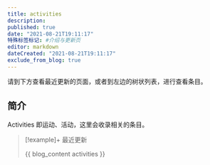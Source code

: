 ```yaml
---
title: activities
description:
published: true
date: "2021-08-21T19:11:17"
特殊标签标记: #介绍与更新页
editor: markdown
dateCreated: "2021-08-21T19:11:17"
exclude_from_blog: true
---
```


请到下方查看最近更新的页面，或者到左边的树状列表，进行查看条目。

## 简介

Activities 即运动、活动，这里会收录相关的条目。

> [!example]+ 最近更新
>
> {{ blog_content activities }}
